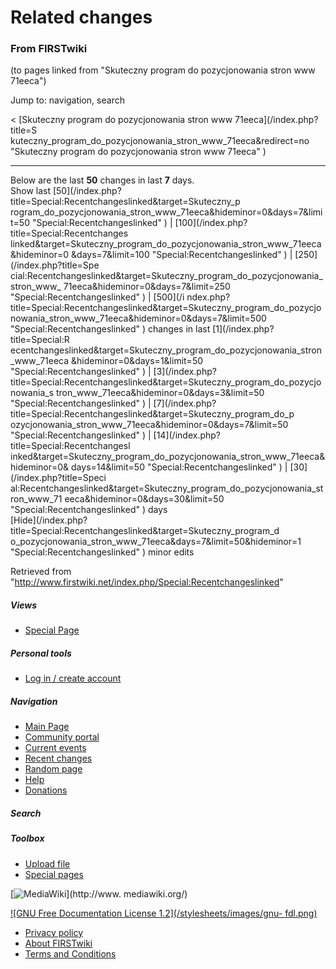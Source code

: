 

# Related changes

### From FIRSTwiki

(to pages linked from "Skuteczny program do pozycjonowania stron www 71eeca")

Jump to: navigation, search

&lt; [Skuteczny program do pozycjonowania stron www 71eeca](/index.php?title=S
kuteczny_program_do_pozycjonowania_stron_www_71eeca&redirect=no "Skuteczny
program do pozycjonowania stron www 71eeca" )  

* * *

Below are the last **50** changes in last **7** days.  
Show last [50](/index.php?title=Special:Recentchangeslinked&target=Skuteczny_p
rogram_do_pozycjonowania_stron_www_71eeca&hideminor=0&days=7&limit=50
"Special:Recentchangeslinked" ) | [100](/index.php?title=Special:Recentchanges
linked&target=Skuteczny_program_do_pozycjonowania_stron_www_71eeca&hideminor=0
&days=7&limit=100 "Special:Recentchangeslinked" ) | [250](/index.php?title=Spe
cial:Recentchangeslinked&target=Skuteczny_program_do_pozycjonowania_stron_www_
71eeca&hideminor=0&days=7&limit=250 "Special:Recentchangeslinked" ) | [500](/i
ndex.php?title=Special:Recentchangeslinked&target=Skuteczny_program_do_pozycjo
nowania_stron_www_71eeca&hideminor=0&days=7&limit=500
"Special:Recentchangeslinked" ) changes in last [1](/index.php?title=Special:R
ecentchangeslinked&target=Skuteczny_program_do_pozycjonowania_stron_www_71eeca
&hideminor=0&days=1&limit=50 "Special:Recentchangeslinked" ) | [3](/index.php?
title=Special:Recentchangeslinked&target=Skuteczny_program_do_pozycjonowania_s
tron_www_71eeca&hideminor=0&days=3&limit=50 "Special:Recentchangeslinked" ) | 
[7](/index.php?title=Special:Recentchangeslinked&target=Skuteczny_program_do_p
ozycjonowania_stron_www_71eeca&hideminor=0&days=7&limit=50
"Special:Recentchangeslinked" ) | [14](/index.php?title=Special:Recentchangesl
inked&target=Skuteczny_program_do_pozycjonowania_stron_www_71eeca&hideminor=0&
days=14&limit=50 "Special:Recentchangeslinked" ) | [30](/index.php?title=Speci
al:Recentchangeslinked&target=Skuteczny_program_do_pozycjonowania_stron_www_71
eeca&hideminor=0&days=30&limit=50 "Special:Recentchangeslinked" ) days  
[Hide](/index.php?title=Special:Recentchangeslinked&target=Skuteczny_program_d
o_pozycjonowania_stron_www_71eeca&days=7&limit=50&hideminor=1
"Special:Recentchangeslinked" ) minor edits

Retrieved from
"<http://www.firstwiki.net/index.php/Special:Recentchangeslinked>"

##### Views

  * [Special Page](/index.php/Special:Recentchangeslinked/Skuteczny_program_do_pozycjonowania_stron_www_71eeca)

##### Personal tools

  * [Log in / create account](/index.php?title=Special:Userlogin&returnto=Special:Recentchangeslinked)

[](/index.php/Main_Page "Main Page" )

##### Navigation

  * [Main Page](/index.php/Main_Page)
  * [Community portal](/index.php/FIRSTwiki:Community_portal)
  * [Current events](/index.php/Current_events)
  * [Recent changes](/index.php/Special:Recentchanges)
  * [Random page](/index.php/Special:Random)
  * [Help](/index.php/FIRSTwiki:Help)
  * [Donations](/index.php/FIRSTwiki:Site_support)

##### Search



##### Toolbox

  * [Upload file](/index.php/Special:Upload)
  * [Special pages](/index.php/Special:Specialpages)

[![MediaWiki](/skins/common/images/poweredby_mediawiki_88x31.png)](http://www.
mediawiki.org/)

[![GNU Free Documentation License 1.2](/stylesheets/images/gnu-
fdl.png)](http://www.gnu.org/copyleft/fdl.html)

  * [Privacy policy](/index.php/FIRSTwiki:Privacy_policy "FIRSTwiki:Privacy policy" )
  * [About FIRSTwiki](/index.php/FIRSTwiki:About "FIRSTwiki:About" )
  * [Terms and Conditions](/index.php/FIRSTwiki:Terms_and_conditions "FIRSTwiki:Terms and conditions" )

